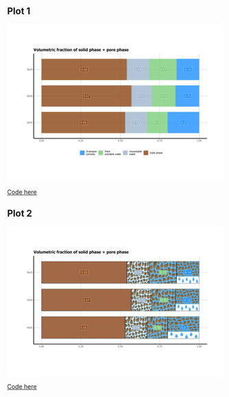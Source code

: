 ## Plot 1
![Plot1](https://github.com/Saryace/justfigures/blob/master/plots/plot1.png)

[Code here](https://github.com/Saryace/justfigures/blob/master/01_partofawhole.R)

## Plot 2
![Plot 2](https://github.com/Saryace/justfigures/blob/master/plots/plot2.png)

[Code here](https://github.com/Saryace/justfigures/blob/master/02_pictogram.R)

